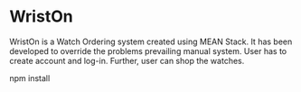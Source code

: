 # WristOn
WristOn is a Watch Ordering system created using MEAN Stack. 
It has been developed to override the problems prevailing manual system.
User has to create account and log-in. Further, user can shop the
watches.


npm install
